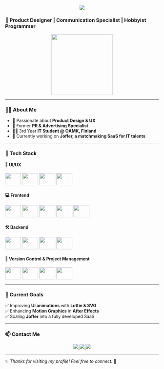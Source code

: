 <h1 align="center">
  <img src="https://readme-typing-svg.herokuapp.com?font=Fira+Code&duration=2000&color=F75C7E&center=true&vCenter=true&width=500&height=50&lines=Hello+there!+I'm+Hakan+👋" />
</h1>

### 🌟 **Product Designer | Communication Specialist | Hobbyist Programmer**

<p align="center">
  <img src="https://media.giphy.com/media/QTfX9Ejfra3ZmNxh6B/giphy.gif" width="200" />
</p>

---

### 🧑‍💻 **About Me**
- 🎨 Passionate about **Product Design & UX**  
- 📢 Former **PR & Advertising Specialist**  
- 👨‍🎓 3rd Year **IT Student @ OAMK, Finland**  
- 🚀 Currently working on **Joffer, a matchmaking SaaS for IT talents**  

---

### 🚀 **Tech Stack**
#### **🎨 UI/UX**
<p>
  <img src="https://cdn.jsdelivr.net/gh/devicons/devicon/icons/figma/figma-original.svg" height="40" width="52" />
  <img src="https://cdn.jsdelivr.net/gh/devicons/devicon/icons/photoshop/photoshop-plain.svg" height="40" width="52" />
  <img src="https://cdn.jsdelivr.net/gh/devicons/devicon/icons/illustrator/illustrator-plain.svg" height="40" width="52" />
  <img src="https://cdn.jsdelivr.net/gh/devicons/devicon/icons/xd/xd-plain.svg" height="40" width="52" />
</p>

#### **💻 Frontend**
<p>
  <img src="https://cdn.jsdelivr.net/gh/devicons/devicon/icons/javascript/javascript-original.svg" height="40" width="52" />
  <img src="https://cdn.jsdelivr.net/gh/devicons/devicon/icons/typescript/typescript-original.svg" height="40" width="52" />
  <img src="https://cdn.jsdelivr.net/gh/devicons/devicon/icons/react/react-original.svg" height="40" width="52" />
  <img src="https://cdn.jsdelivr.net/gh/devicons/devicon/icons/bootstrap/bootstrap-original.svg" height="40" width="52" />
  <img src="https://cdn.jsdelivr.net/gh/devicons/devicon/icons/sass/sass-original.svg" height="40" width="52" />
</p>

#### **🛠️ Backend**
<p>
  <img src="https://cdn.jsdelivr.net/gh/devicons/devicon/icons/nodejs/nodejs-original.svg" height="40" width="52" />
  <img src="https://cdn.jsdelivr.net/gh/devicons/devicon/icons/express/express-original.svg" height="40" width="52" />
  <img src="https://cdn.jsdelivr.net/gh/devicons/devicon/icons/mongodb/mongodb-original.svg" height="40" width="52" />
  <img src="https://cdn.jsdelivr.net/gh/devicons/devicon/icons/mysql/mysql-original.svg" height="40" width="52" />
</p>

#### **📂 Version Control & Project Management**
<p>
  <img src="https://cdn.jsdelivr.net/gh/devicons/devicon/icons/git/git-original.svg" height="40" width="52" />
  <img src="https://cdn.jsdelivr.net/gh/devicons/devicon/icons/github/github-original.svg" height="40" width="52" />
  <img src="https://cdn.jsdelivr.net/gh/devicons/devicon/icons/jira/jira-original.svg" height="40" width="52" />
  <img src="https://cdn.jsdelivr.net/gh/devicons/devicon/icons/trello/trello-plain.svg" height="40" width="52" />
</p>

---

### 🎯 **Current Goals**
✅ Improving **UI animations** with **Lottie & SVG**  
✅ Enhancing **Motion Graphics** in **After Effects**  
✅ Scaling **Joffer** into a fully developed SaaS  

---

### 📫 **Contact Me**
<p align="center">
  <a href="https://www.linkedin.com/in/hakan">
    <img src="https://img.shields.io/badge/LinkedIn-blue?style=for-the-badge&logo=linkedin" />
  </a>
  <a href="https://github.com/hakan">
    <img src="https://img.shields.io/badge/GitHub-black?style=for-the-badge&logo=github" />
  </a>
  <a href="mailto:hakan@example.com">
    <img src="https://img.shields.io/badge/Email-red?style=for-the-badge&logo=gmail" />
  </a>
</p>

---

✨ *Thanks for visiting my profile! Feel free to connect.* 🚀

